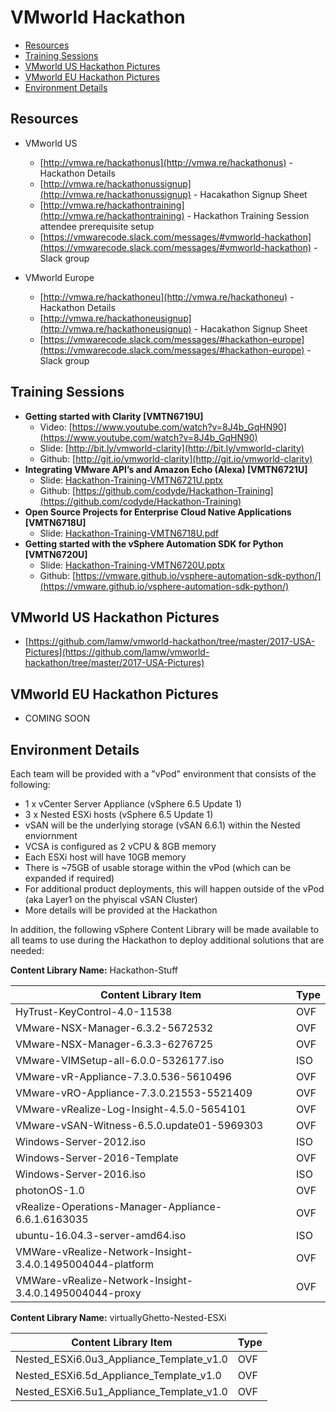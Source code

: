 # VMworld Hackathon

* [Resources](#resources)
* [Training Sessions](#training-sessions)
* [VMworld US Hackathon Pictures](#vmworld-us-hackathon-Pictures)
* [VMworld EU Hackathon Pictures](#vmworld-us-hackathon-Pictures)
* [Environment Details](#environment-details)

## Resources

* VMworld US
  * [http://vmwa.re/hackathonus](http://vmwa.re/hackathonus) - Hackathon Details
  * [http://vmwa.re/hackathonussignup](http://vmwa.re/hackathonussignup) - Hacakathon Signup Sheet
  * [http://vmwa.re/hackathontraining](http://vmwa.re/hackathontraining) - Hackathon Training Session attendee prerequisite setup
  * [https://vmwarecode.slack.com/messages/#vmworld-hackathon](https://vmwarecode.slack.com/messages/#vmworld-hackathon) - Slack group

* VMworld Europe
  * [http://vmwa.re/hackathoneu](http://vmwa.re/hackathoneu) - Hackathon Details
  * [http://vmwa.re/hackathoneusignup](http://vmwa.re/hackathoneusignup) - Hacakathon Signup Sheet
  * [https://vmwarecode.slack.com/messages/#hackathon-europe](https://vmwarecode.slack.com/messages/#hackathon-europe) - Slack group

## Training Sessions

* **Getting started with Clarity [VMTN6719U]**
  * Video: [https://www.youtube.com/watch?v=8J4b_GqHN90](https://www.youtube.com/watch?v=8J4b_GqHN90)
  * Slide: [http://bit.ly/vmworld-clarity](http://bit.ly/vmworld-clarity)
  * Github: [http://git.io/vmworld-clarity](http://git.io/vmworld-clarity)
* **Integrating VMware API’s and Amazon Echo (Alexa) [VMTN6721U]**
  * Slide: [Hackathon-Training-VMTN6721U.pptx](https://github.com/lamw/vmworld-hackathon/raw/master/Training/Hackathon-Training-VMTN6721U.pptx)
  * Github: [https://github.com/codyde/Hackathon-Training](https://github.com/codyde/Hackathon-Training)
* **Open Source Projects for Enterprise Cloud Native Applications [VMTN6718U]**
  * Slide: [Hackathon-Training-VMTN6718U.pdf](https://github.com/lamw/vmworld-hackathon/raw/master/Training/Hackathon-Training-VMTN6718U.pdf)
* **Getting started with the vSphere Automation SDK for Python [VMTN6720U]**
  * Slide: [Hackathon-Training-VMTN6720U.pptx](https://github.com/lamw/vmworld-hackathon/raw/master/Training/Hackathon-Training-VMTN6720U.pptx)
  * Github: [https://vmware.github.io/vsphere-automation-sdk-python/](https://vmware.github.io/vsphere-automation-sdk-python/)

## VMworld US Hackathon Pictures

* [https://github.com/lamw/vmworld-hackathon/tree/master/2017-USA-Pictures](https://github.com/lamw/vmworld-hackathon/tree/master/2017-USA-Pictures)

## VMworld EU Hackathon Pictures

* COMING SOON

## Environment Details

Each team will be provided with a "vPod" environment that consists of the following:
  * 1 x vCenter Server Appliance (vSphere 6.5 Update 1)
  * 3 x Nested ESXi hosts (vSphere 6.5 Update 1)
  * vSAN will be the underlying storage (vSAN 6.6.1) within the Nested enviornment
  * VCSA is configured as 2 vCPU & 8GB memory
  * Each ESXi host will have 10GB memory
  * There is ~75GB of usable storage within the vPod (which can be expanded if required)
  * For additional product deployments, this will happen outside of the vPod (aka Layer1 on the phyiscal vSAN Cluster)
  * More details will be provided at the Hackathon

In addition, the following vSphere Content Library will be made available to all teams to use during the Hackathon to deploy additional solutions that are needed:

**Content Library Name:** Hackathon-Stuff

| **Content Library Item**                                | **Type** |
|-----------------------------------------------------------|------|
| HyTrust-KeyControl-4.0-11538                              | OVF  |
| VMware-NSX-Manager-6.3.2-5672532                          | OVF  |
| VMware-NSX-Manager-6.3.3-6276725                          | OVF  |
| VMware-VIMSetup-all-6.0.0-5326177.iso                     | ISO  |
| VMware-vR-Appliance-7.3.0.536-5610496                     | OVF  |
| VMware-vRO-Appliance-7.3.0.21553-5521409                  | OVF  |
| VMware-vRealize-Log-Insight-4.5.0-5654101                 | OVF  |
| VMware-vSAN-Witness-6.5.0.update01-5969303                | OVF  |
| Windows-Server-2012.iso                                   | ISO  |
| Windows-Server-2016-Template                              | OVF  |
| Windows-Server-2016.iso                                   | ISO  |
| photonOS-1.0                                              | OVF  |
| vRealize-Operations-Manager-Appliance-6.6.1.6163035       | OVF  |
| ubuntu-16.04.3-server-amd64.iso                           | ISO  |
| VMWare-vRealize-Network-Insight-3.4.0.1495004044-platform | OVF  |
| VMWare-vRealize-Network-Insight-3.4.0.1495004044-proxy    | OVF  |

**Content Library Name:** virtuallyGhetto-Nested-ESXi

| **Content Library Item**                     | **Type** |
|------------------------------------------|------|
| Nested_ESXi6.0u3_Appliance_Template_v1.0 | OVF  |
| Nested_ESXi6.5d_Appliance_Template_v1.0  | OVF  |
| Nested_ESXi6.5u1_Appliance_Template_v1.0 | OVF  |
